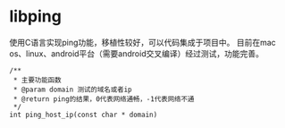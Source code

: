 # libping
使用C语言实现ping功能，移植性较好，可以代码集成于项目中。
目前在mac os、linux、android平台（需要android交叉编译）经过测试，功能完善。

```
/**
 * 主要功能函数
 * @param domain 测试的域名或者ip
 * @return ping的结果，0代表网络通畅，-1代表网络不通
 */
int ping_host_ip(const char * domain)
```